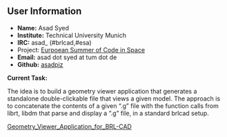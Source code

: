 ## User Information

-   **Name:** Asad Syed
-   **Institute:** Technical University Munich
-   **IRC:** asad_ (\#brlcad,\#esa)
-   Project: [Eurpoean Summer of Code in
    Space](http://sophia.estec.esa.int/socis/)
-   **Email:** asad dot syed at tum dot de
-   **Github:** [asadpiz](https://github.com/asadpiz)

**Current Task:**

The idea is to build a geometry viewer application that generates a
standalone double-clickable file that views a given model. The approach
is to concatenate the contents of a given “.g” file with the function
calls from librt, libdm that parse and display a “.g” file, in a
standard brlcad setup.

[Geometry_Viewer_Application_for_BRL-CAD](Geometry_Viewer_Application_for_BRL-CAD.md)
